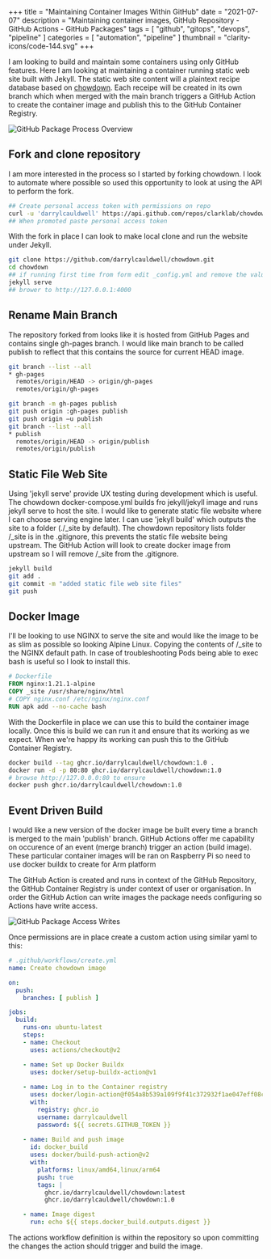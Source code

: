 +++
title = "Maintaining Container Images Within GitHub"
date = "2021-07-07"
description = "Maintaining container images, GitHub Repository - GitHub Actions - GitHub Packages"
tags = [
    "github",
    "gitops",
    "devops",
    "pipeline"
]
categories = [
    "automation",
    "pipeline"
]
thumbnail = "clarity-icons/code-144.svg"
+++

I am looking to build and maintain some containers using only GitHub features. Here I am looking at maintaining a container running static web site built with Jekyll. The static web site content will a plaintext recipe database based on [chowdown](https://chowdown.io/). Each receipe will be created in its own branch which when merged with the main branch triggers a GitHub Action to create the container image and publish this to the GitHub Container Registry.

![GitHub Package Process Overview](/images/git-action-container-overview.drawio.png)

## Fork and clone repository

I am more interested in the process so I started by forking chowdown.  I look to automate where possible so used this opportunity to look at using the API to perform the fork.

```bash
## Create personal access token with permissions on repo
curl -u 'darrylcauldwell' https://api.github.com/repos/clarklab/chowdown/forks -d ''
## When promoted paste personal access token
```

With the fork in place I can look to make local clone and run the website under Jekyll.

```bash
git clone https://github.com/darrylcauldwell/chowdown.git
cd chowdown
## if running first time from form edit _config.yml and remove the value for key baseurl: otherwise it doesn't start properly
jekyll serve
## brower to http://127.0.0.1:4000
```

## Rename Main Branch

The repository forked from looks like it is hosted from GitHub Pages and contains single gh-pages branch.  I would like  main branch to be called publish to reflect that this contains the source for current HEAD image.

```bash
git branch --list --all
* gh-pages
  remotes/origin/HEAD -> origin/gh-pages
  remotes/origin/gh-pages

git branch -m gh-pages publish
git push origin :gh-pages publish
git push origin –u publish
git branch --list --all
* publish
  remotes/origin/HEAD -> origin/publish
  remotes/origin/publish
```

## Static File Web Site

Using 'jekyll serve' provide UX testing during development which is useful. The chowdown docker-compose.yml builds fro jekyll/jekyll image and runs jekyll serve to host the site. I would like to generate static file website where I can choose serving engine later. I can use 'jekyll build' which outputs the site to a folder (./_site by default). The chowdown repository lists folder /_site is in the .gitignore, this prevents the static file website being upstream. The GitHub Action will look to create docker image from upstream so I will remove /_site from the .gitignore.

```bash
jekyll build
git add .
git commit -m "added static file web site files"
git push
```

## Docker Image

I'll be looking to use NGINX to serve the site and would like the image to be as slim as possible so looking Alpine Linux. Copying the contents of /_site to the NGINX default path. In case of troubleshooting Pods being able to exec bash is useful so I look to install this.

```Dockerfile
# Dockerfile
FROM nginx:1.21.1-alpine
COPY _site /usr/share/nginx/html
# COPY nginx.conf /etc/nginx/nginx.conf
RUN apk add --no-cache bash
```

With the Dockerfile in place we can use this to build the container image locally. Once this is build we can run it and ensure that its working as we expect. When we're happy its working can push this to the GitHub Container Registry.

```bash
docker build --tag ghcr.io/darrylcauldwell/chowdown:1.0 .
docker run -d -p 80:80 ghcr.io/darrylcauldwell/chowdown:1.0
# browse http://127.0.0.0:80 to ensure 
docker push ghcr.io/darrylcauldwell/chowdown:1.0
```

## Event Driven Build

I would like a new version of the docker image be built every time a branch is merged to the main 'publish' branch. GitHub Actions offer me capability on occurence of an event (merge branch) trigger an action (build image). These particular container images will be ran on Raspberry Pi so need to use docker buildx to create for Arm platform

The GitHub Action is created and runs in context of the GitHub Repository,  the GitHub Container Registry is under context of user or organisation. In order the GitHub Action can write images the package needs configuring so Actions have write access.

![GitHub Package Access Writes](/images/git-action-container-access.png)

Once permissions are in place create a custom action using similar yaml to this:

```yaml
# .github/workflows/create.yml
name: Create chowdown image

on:
  push:
    branches: [ publish ]

jobs:
  build:
    runs-on: ubuntu-latest
    steps:
    - name: Checkout
      uses: actions/checkout@v2

    - name: Set up Docker Buildx
      uses: docker/setup-buildx-action@v1
      
    - name: Log in to the Container registry
      uses: docker/login-action@f054a8b539a109f9f41c372932f1ae047eff08c9
      with:
        registry: ghcr.io
        username: darrylcauldwell
        password: ${{ secrets.GITHUB_TOKEN }}
          
    - name: Build and push image
      id: docker_build
      uses: docker/build-push-action@v2
      with:
        platforms: linux/amd64,linux/arm64
        push: true
        tags: |
          ghcr.io/darrylcauldwell/chowdown:latest
          ghcr.io/darrylcauldwell/chowdown:1.0

    - name: Image digest
      run: echo ${{ steps.docker_build.outputs.digest }}
```

The actions workflow definition is within the repository so upon committing the changes the action should trigger and build the image.

